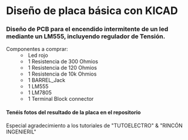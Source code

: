 <h1> Diseño de placa básica con KICAD </h1>

<h3> Diseño de PCB para el encendido intermitente de un led mediante un LM555, incluyendo regulador de Tensión. </h3>

<dl>

<dt> Componentes a comprar: </dt>
<dd> 
<li type="circle">	Led rojo </li>
<li type="circle">	1 Resistencia de 300 Ohmios </li>
<li type="circle">  1 Resistencia de 120 Ohmios </li>
<li type="circle">	1 Resistencia de 10k Ohmios </li>
<li type="circle">	1 BARREL_Jack </li>
<li type="circle">  1 LM555 </li>
<li type="circle">	1 LM7805 </li>
<li type="circle">	1 Terminal Block connector</li>

</dd>
</d1>

<h4> Tenéis fotos del resultado de la placa en el repositorio</h4>


<p> Especial agradecimiento a los tutoriales de "TUTOELECTRO" & "RINCÓN INGENIERIL" </p>